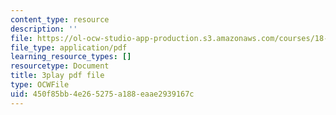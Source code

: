 ```yaml
---
content_type: resource
description: ''
file: https://ol-ocw-studio-app-production.s3.amazonaws.com/courses/18-06sc-linear-algebra-fall-2011/450f85bb4e265275a188eaae2939167c_OZxzHcW663g.pdf
file_type: application/pdf
learning_resource_types: []
resourcetype: Document
title: 3play pdf file
type: OCWFile
uid: 450f85bb-4e26-5275-a188-eaae2939167c
---
```

